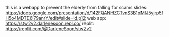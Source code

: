 this is a webapp to prevent the elderly from falling for scams
slides: https://docs.google.com/presentation/d/142FQANHZCTvnS3B1pMIJ5yjrp5fH5o4MDTE6l79anrY/edit#slide=id.p12
web app: https://stw2v2.darlenesoon.repl.co/
replit: https://replit.com/@DarleneSoon/stw2v2
